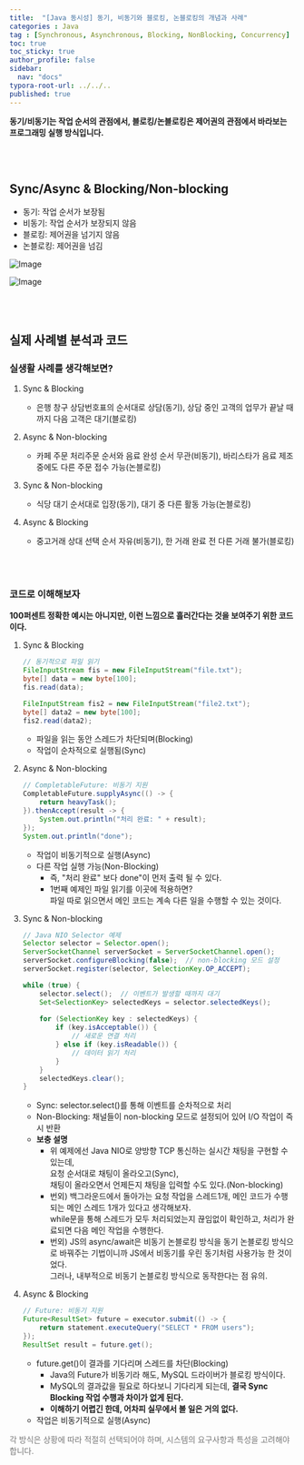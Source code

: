```yaml
---
title:  "[Java 동시성] 동기, 비동기와 블로킹, 논블로킹의 개념과 사례"
categories : Java
tag : [Synchronous, Asynchronous, Blocking, NonBlocking, Concurrency]
toc: true
toc_sticky: true
author_profile: false
sidebar:
  nav: "docs"
typora-root-url: ../../..
published: true
---
```




**동기/비동기는 작업 순서의 관점에서, 블로킹/논블로킹은 제어권의 관점에서 바라보는 프로그래밍 실행 방식입니다.**

<br>

<br>

## Sync/Async & Blocking/Non-blocking

- 동기: 작업 순서가 보장됨
- 비동기: 작업 순서가 보장되지 않음
- 블로킹: 제어권을 넘기지 않음
- 논블로킹: 제어권을 넘김

![Image](https://github.com/user-attachments/assets/66702e53-2237-4f4e-aa58-52e6e8c9a5f9) 

![Image](https://github.com/user-attachments/assets/e18aa155-2157-405b-941d-e8afe7372366) 

<br>

<br>

## 실제 사례별 분석과 코드

### 실생활 사례를 생각해보면?

1. Sync & Blocking
   - 은행 창구 상담번호표의 순서대로 상담(동기), 상담 중인 고객의 업무가 끝날 때까지 다음 고객은 대기(블로킹)

2. Async & Non-blocking
   - 카페 주문 처리주문 순서와 음료 완성 순서 무관(비동기), 바리스타가 음료 제조 중에도 다른 주문 접수 가능(논블로킹)

3. Sync & Non-blocking
   - 식당 대기 순서대로 입장(동기), 대기 중 다른 활동 가능(논블로킹)

4. Async & Blocking
   - 중고거래 상대 선택 순서 자유(비동기), 한 거래 완료 전 다른 거래 불가(블로킹)

<br><br>

### 코드로 이해해보자

**100퍼센트 정확한 예시는 아니지만, 이런 느낌으로 흘러간다는 것을 보여주기 위한 코드이다.**

1. Sync & Blocking

   ```java
   // 동기적으로 파일 읽기
   FileInputStream fis = new FileInputStream("file.txt");
   byte[] data = new byte[100];
   fis.read(data);
   
   FileInputStream fis2 = new FileInputStream("file2.txt");
   byte[] data2 = new byte[100];
   fis2.read(data2);
   ```

   - 파일을 읽는 동안 스레드가 차단되며(Blocking)
   - 작업이 순차적으로 실행됨(Sync)

2. Async & Non-blocking

   ```java
   // CompletableFuture: 비동기 지원
   CompletableFuture.supplyAsync(() -> {
       return heavyTask();
   }).thenAccept(result -> {
       System.out.println("처리 완료: " + result);
   });
   System.out.println("done");
   ```

   - 작업이 비동기적으로 실행(Async)
   - 다른 작업 실행 가능(Non-Blocking)
     - 즉, "처리 완료" 보다 done"이 먼저 출력 될 수 있다.
     - 1번째 예제인 파일 읽기를 이곳에 적용하면?  
       파일 따로 읽으면서 메인 코드는 계속 다른 일을 수행할 수 있는 것이다.

3. Sync & Non-blocking

   ```java
   // Java NIO Selector 예제
   Selector selector = Selector.open();
   ServerSocketChannel serverSocket = ServerSocketChannel.open();
   serverSocket.configureBlocking(false);  // non-blocking 모드 설정
   serverSocket.register(selector, SelectionKey.OP_ACCEPT);
   
   while (true) {
       selector.select();  // 이벤트가 발생할 때까지 대기
       Set<SelectionKey> selectedKeys = selector.selectedKeys();
       
       for (SelectionKey key : selectedKeys) {
           if (key.isAcceptable()) {
               // 새로운 연결 처리
           } else if (key.isReadable()) {
               // 데이터 읽기 처리
           }
       }
       selectedKeys.clear();
   }
   
   ```

   - Sync: selector.select()를 통해 이벤트를 순차적으로 처리
   - Non-Blocking: 채널들이 non-blocking 모드로 설정되어 있어 I/O 작업이 즉시 반환
   - **보충 설명**
     - 위 예제에선 Java NIO로 양방향 TCP 통신하는 실시간 채팅을 구현할 수 있는데,  
       요청 순서대로 채팅이 올라오고(Sync),  
       채팅이 올라오면서 언제든지 채팅을 입력할 수도 있다.(Non-blocking)
     - 번외) 백그라운드에서 돌아가는 요청 작업을 스레드1개, 메인 코드가 수행되는 메인 스레드 1개가 있다고 생각해보자.  
       while문을 통해 스레드가 모두 처리되었는지 끊임없이 확인하고, 처리가 완료되면 다음 메인 작업을 수행한다.
     - 번외) JS의 async/await은 비동기 논블로킹 방식을 동기 논블로킹 방식으로 바꿔주는 기법이니까 JS에서 비동기를 우린 동기처럼 사용가능 한 것이었다.  
       그러나, 내부적으로 비동기 논블로킹 방식으로 동작한다는 점 유의.

4. Async & Blocking

   ```java
   // Future: 비동기 지원
   Future<ResultSet> future = executor.submit(() -> {
       return statement.executeQuery("SELECT * FROM users");
   });
   ResultSet result = future.get();
   ```

   - future.get()이 결과를 기다리며 스레드를 차단(Blocking)
     - Java의 Future가 비동기라 해도, MySQL 드라이버가 블로킹 방식이다.
     - MySQL의 결과값을 필요로 하다보니 기다리게 되는데, **결국 Sync Blocking 작업 수행과 차이가 없게 된다.**
     - **이해하기 어렵긴 한데, 어차피 실무에서 볼 일은 거의 없다.**
   - 작업은 비동기적으로 실행(Async)

<span style="color:#777777">각 방식은 상황에 따라 적절히 선택되어야 하며, 시스템의 요구사항과 특성을 고려해야 합니다.</span>

